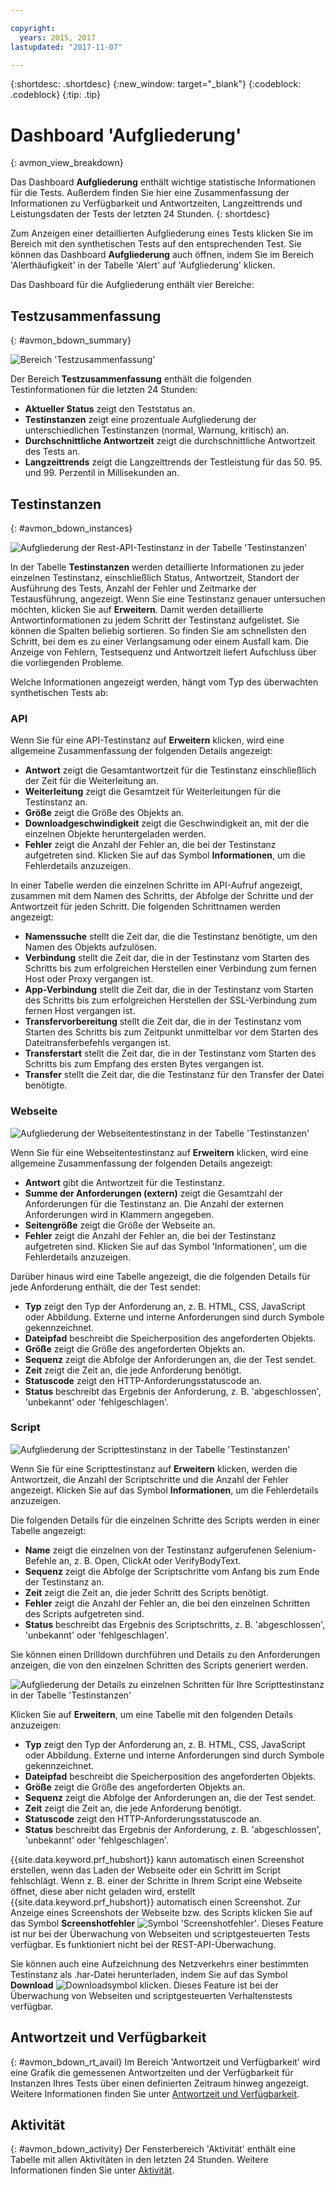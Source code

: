 ```yaml
---

copyright:
  years: 2015, 2017
lastupdated: "2017-11-07"

---
```


{:shortdesc: .shortdesc}
{:new_window: target="_blank"}
{:codeblock: .codeblock}
{:tip: .tip}

# Dashboard 'Aufgliederung'
{: avmon_view_breakdown}

Das Dashboard **Aufgliederung** enthält wichtige statistische Informationen für die Tests. Außerdem finden Sie hier eine Zusammenfassung der Informationen zu Verfügbarkeit und Antwortzeiten, Langzeittrends und Leistungsdaten der Tests der letzten 24 Stunden.
{: shortdesc}

Zum Anzeigen einer detaillierten Aufgliederung eines Tests klicken Sie im Bereich mit den synthetischen Tests auf den entsprechenden Test. Sie können das Dashboard **Aufgliederung** auch öffnen, indem Sie im Bereich 'Alerthäufigkeit' in der Tabelle 'Alert' auf 'Aufgliederung' klicken.

Das Dashboard für die Aufgliederung enthält vier Bereiche:

## Testzusammenfassung
{: #avmon_bdown_summary}

![Bereich 'Testzusammenfassung'](images/avmon_bdown_summ.png)

Der Bereich **Testzusammenfassung** enthält die folgenden Testinformationen für die letzten 24 Stunden:

-   **Aktueller Status** zeigt den Teststatus an.
-   **Testinstanzen** zeigt eine prozentuale Aufgliederung der unterschiedlichen Testinstanzen (normal, Warnung, kritisch) an.
-   **Durchschnittliche Antwortzeit** zeigt die durchschnittliche Antwortzeit des Tests an.
-   **Langzeittrends** zeigt die Langzeittrends der Testleistung für das 50. 95. und 99. Perzentil in Millisekunden an.

## Testinstanzen
{: #avmon_bdown_instances}

![Aufgliederung der Rest-API-Testinstanz in der Tabelle 'Testinstanzen'](images/avmon_bdown_apitest_instance.png)

In der Tabelle **Testinstanzen** werden detaillierte Informationen zu jeder einzelnen Testinstanz, einschließlich Status, Antwortzeit, Standort der Ausführung des Tests, Anzahl der Fehler und Zeitmarke der Testausführung, angezeigt. Wenn Sie eine Testinstanz genauer untersuchen möchten, klicken Sie auf **Erweitern**. Damit werden detaillierte Antwortinformationen zu jedem Schritt der Testinstanz aufgelistet. Sie können die Spalten beliebig sortieren. So finden Sie am schnellsten den Schritt, bei dem es zu einer Verlangsamung oder einem Ausfall kam. Die Anzeige von Fehlern, Testsequenz und Antwortzeit liefert Aufschluss über die vorliegenden Probleme.

Welche Informationen angezeigt werden, hängt vom Typ des überwachten synthetischen Tests ab:

### API
Wenn Sie für eine API-Testinstanz auf **Erweitern** klicken, wird eine allgemeine Zusammenfassung der folgenden Details angezeigt:

-   **Antwort** zeigt die Gesamtantwortzeit für die Testinstanz einschließlich der Zeit für die Weiterleitung an.
-   **Weiterleitung** zeigt die Gesamtzeit für Weiterleitungen für die Testinstanz an.
-   **Größe** zeigt die Größe des Objekts an.
-   **Downloadgeschwindigkeit** zeigt die Geschwindigkeit an, mit der die einzelnen Objekte heruntergeladen werden.
-   **Fehler** zeigt die Anzahl der Fehler an, die bei der Testinstanz aufgetreten sind. Klicken Sie auf das Symbol **Informationen**, um die Fehlerdetails anzuzeigen.

In einer Tabelle werden die einzelnen Schritte im API-Aufruf angezeigt, zusammen mit dem Namen des Schritts, der Abfolge der Schritte und der Antwortzeit für jeden Schritt. Die folgenden Schrittnamen werden angezeigt:

-   **Namenssuche** stellt die Zeit dar, die die Testinstanz benötigte, um den Namen des Objekts aufzulösen.
-   **Verbindung** stellt die Zeit dar, die in der Testinstanz vom Starten des Schritts bis zum erfolgreichen Herstellen einer Verbindung zum fernen Host oder Proxy vergangen ist.
-   **App-Verbindung** stellt die Zeit dar, die in der Testinstanz vom Starten des Schritts bis zum erfolgreichen Herstellen der SSL-Verbindung zum fernen Host vergangen ist.
-   **Transfervorbereitung** stellt die Zeit dar, die in der Testinstanz vom Starten des Schritts bis zum Zeitpunkt unmittelbar vor dem Starten des Dateitransferbefehls vergangen ist.
-   **Transferstart** stellt die Zeit dar, die in der Testinstanz vom Starten des Schritts bis zum Empfang des ersten Bytes vergangen ist.
-   **Transfer** stellt die Zeit dar, die die Testinstanz für den Transfer der Datei benötigte.

### Webseite
![Aufgliederung der Webseitentestinstanz in der Tabelle 'Testinstanzen'](images/avmon_bdown_webpage_instance.png)

Wenn Sie für eine Webseitentestinstanz auf **Erweitern** klicken, wird eine allgemeine Zusammenfassung der folgenden Details angezeigt:

-   **Antwort** gibt die Antwortzeit für die Testinstanz.
-   **Summe der Anforderungen (extern)** zeigt die Gesamtzahl der Anforderungen für die Testinstanz an. Die Anzahl der externen Anforderungen wird in Klammern angegeben.
-   **Seitengröße** zeigt die Größe der Webseite an.
-   **Fehler** zeigt die Anzahl der Fehler an, die bei der Testinstanz aufgetreten sind. Klicken Sie auf das Symbol 'Informationen', um die Fehlerdetails anzuzeigen.

Darüber hinaus wird eine Tabelle angezeigt, die die folgenden Details für jede Anforderung enthält, die der Test sendet:

-   **Typ** zeigt den Typ der Anforderung an, z. B. HTML, CSS, JavaScript oder Abbildung. Externe und interne Anforderungen sind durch Symbole gekennzeichnet.
-   **Dateipfad** beschreibt die Speicherposition des angeforderten Objekts.
-   **Größe** zeigt die Größe des angeforderten Objekts an.
-   **Sequenz** zeigt die Abfolge der Anforderungen an, die der Test sendet.
-   **Zeit** zeigt die Zeit an, die jede Anforderung benötigt.
-   **Statuscode** zeigt den HTTP-Anforderungsstatuscode an.
-   **Status** beschreibt das Ergebnis der Anforderung, z. B. 'abgeschlossen', 'unbekannt' oder 'fehlgeschlagen'.

### Script
![Aufgliederung der Scripttestinstanz in der Tabelle 'Testinstanzen'](images/avmon_bdown_script_instance.png)

Wenn Sie für eine Scripttestinstanz auf **Erweitern** klicken, werden die Antwortzeit, die Anzahl der Scriptschritte und die Anzahl der Fehler angezeigt. Klicken Sie auf das Symbol **Informationen**, um die Fehlerdetails anzuzeigen.

Die folgenden Details für die einzelnen Schritte des Scripts werden in einer Tabelle angezeigt:

-   **Name** zeigt die einzelnen von der Testinstanz aufgerufenen Selenium-Befehle an, z. B. Open, ClickAt oder VerifyBodyText.
-   **Sequenz** zeigt die Abfolge der Scriptschritte vom Anfang bis zum Ende der Testinstanz an.
-   **Zeit** zeigt die Zeit an, die jeder Schritt des Scripts benötigt.
-   **Fehler** zeigt die Anzahl der Fehler an, die bei den einzelnen Schritten des Scripts aufgetreten sind.
-   **Status** beschreibt das Ergebnis des Scriptschritts, z. B. 'abgeschlossen', 'unbekannt' oder 'fehlgeschlagen'.

Sie können einen Drilldown durchführen und Details zu den Anforderungen anzeigen, die von den einzelnen Schritten des Scripts generiert werden.

![Aufgliederung der Details zu einzelnen Schritten für Ihre Scripttestinstanz in der Tabelle 'Testinstanzen'](images/avmon_bdown_script_subtrans.png)

Klicken Sie auf **Erweitern**, um eine Tabelle mit den folgenden Details anzuzeigen:

-   **Typ** zeigt den Typ der Anforderung an, z. B. HTML, CSS, JavaScript oder Abbildung. Externe und interne Anforderungen sind durch Symbole gekennzeichnet.
-   **Dateipfad** beschreibt die Speicherposition des angeforderten Objekts.
-   **Größe** zeigt die Größe des angeforderten Objekts an.
-   **Sequenz** zeigt die Abfolge der Anforderungen an, die der Test sendet.
-   **Zeit** zeigt die Zeit an, die jede Anforderung benötigt.
-   **Statuscode** zeigt den HTTP-Anforderungsstatuscode an.
-   **Status** beschreibt das Ergebnis der Anforderung, z. B. 'abgeschlossen', 'unbekannt' oder 'fehlgeschlagen'.

{{site.data.keyword.prf_hubshort}} kann automatisch einen Screenshot erstellen, wenn das Laden der Webseite oder ein Schritt im Script fehlschlägt. Wenn z. B. einer der Schritte in Ihrem Script eine Webseite öffnet, diese aber nicht geladen wird,
erstellt {{site.data.keyword.prf_hubshort}} automatisch einen Screenshot. Zur Anzeige eines Screenshots der Webseite bzw. des Scripts klicken Sie auf das Symbol **Screenshotfehler** ![Symbol 'Screenshotfehler'](images/scrnsht_err_icn_white.jpg). Dieses Feature ist nur bei der Überwachung von Webseiten und scriptgesteuerten Tests verfügbar. Es funktioniert nicht bei der REST-API-Überwachung.

Sie können auch eine Aufzeichnung des Netzverkehrs einer bestimmten Testinstanz als .har-Datei herunterladen, indem Sie auf das Symbol **Download** ![Downloadsymbol](images/download_icn_white_smll.jpg) klicken. Dieses Feature ist bei der Überwachung von Webseiten und scriptgesteuerten Verhaltenstests verfügbar.

## Antwortzeit und Verfügbarkeit
{: #avmon_bdown_rt_avail}
Im Bereich 'Antwortzeit und Verfügbarkeit' wird eine Grafik die gemessenen Antwortzeiten und der Verfügbarkeit für Instanzen Ihres Tests über einen definierten Zeitraum hinweg angezeigt. Weitere Informationen finden Sie unter [Antwortzeit und Verfügbarkeit](avmon_resptime_avail.html "Im Bereich 'Antwortzeit und Verfügbarkeit' können Sie Antwortzeit, Verfügbarkeitstrends, Alerts und Aktivitäten über einen bestimmten Zeitraum hinweg visualisieren. Durch die Korrelation von Metriken, Alerts und Aktivitäten können Sie problemlos eine bestimmte Anwendungsänderung oder Codebereitstellung isolieren, wenn Sie eine zu lange Antwortzeit feststellen.").

## Aktivität
{: #avmon_bdown_activity}
Der Fensterbereich 'Aktivität' enthält eine Tabelle mit allen Aktivitäten in den letzten 24 Stunden. Weitere Informationen finden Sie unter [Aktivität](avmon_activities.html "'Informationen zu Aktivitäten können Sie im Bereich 'Aktivitäten' anzeigen. Aktivitäten sind Aktionen, die außerhalb von benutzerdefinierten Ereignissen auftreten.").
